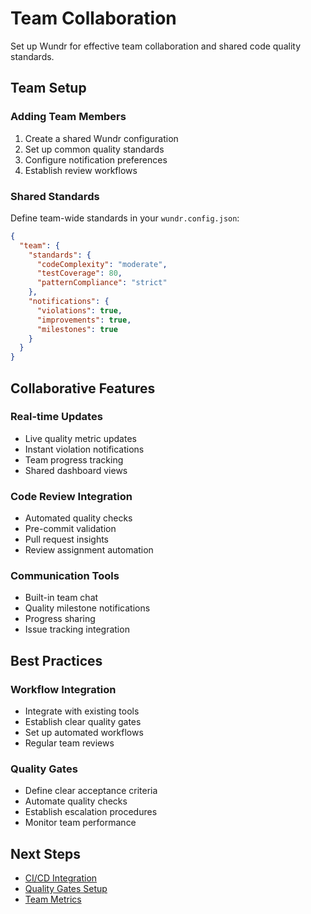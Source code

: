 # Team Collaboration

Set up Wundr for effective team collaboration and shared code quality standards.

## Team Setup

### Adding Team Members

1. Create a shared Wundr configuration
2. Set up common quality standards
3. Configure notification preferences
4. Establish review workflows

### Shared Standards

Define team-wide standards in your `wundr.config.json`:

```json
{
  "team": {
    "standards": {
      "codeComplexity": "moderate",
      "testCoverage": 80,
      "patternCompliance": "strict"
    },
    "notifications": {
      "violations": true,
      "improvements": true,
      "milestones": true
    }
  }
}
```

## Collaborative Features

### Real-time Updates
- Live quality metric updates
- Instant violation notifications
- Team progress tracking
- Shared dashboard views

### Code Review Integration
- Automated quality checks
- Pre-commit validation
- Pull request insights
- Review assignment automation

### Communication Tools
- Built-in team chat
- Quality milestone notifications
- Progress sharing
- Issue tracking integration

## Best Practices

### Workflow Integration
- Integrate with existing tools
- Establish clear quality gates
- Set up automated workflows
- Regular team reviews

### Quality Gates
- Define clear acceptance criteria
- Automate quality checks
- Establish escalation procedures
- Monitor team performance

## Next Steps

- [CI/CD Integration](../integrations/ci-cd.md)
- [Quality Gates Setup](./quality-gates.md)
- [Team Metrics](./metrics.md)